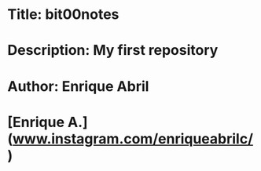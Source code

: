 # Title: bit00notes
# Description: My first repository
# Author: Enrique Abril
# [Enrique A.] (www.instagram.com/enriqueabrilc/)
